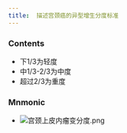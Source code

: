 ```yaml
---
title:  描述宫颈癌的异型增生分度标准
--- 
```


### Contents
- 下1/3为轻度
- 中1/3-2/3为中度
- 超过2/3为重度

### Mnmonic
- ![宫颈上皮内瘤变分度.png](/note-images/宫颈上皮内瘤变分度.png)
